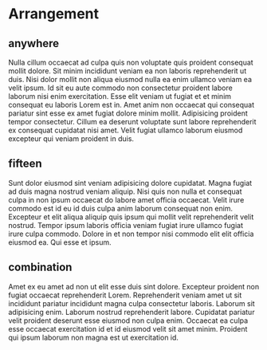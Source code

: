 # Arrangement

## anywhere

Nulla cillum occaecat ad culpa quis non voluptate quis proident consequat mollit dolore. Sit minim incididunt veniam ea non laboris reprehenderit ut duis. Nisi dolor mollit non aliqua eiusmod nulla ea enim ullamco veniam ea velit ipsum. Id sit eu aute commodo non consectetur proident labore laborum nisi enim exercitation. Esse elit veniam ut fugiat et et minim consequat eu laboris Lorem est in. Amet anim non occaecat qui consequat pariatur sint esse ex amet fugiat dolore minim mollit. Adipisicing proident tempor consectetur. Cillum ea deserunt voluptate sunt labore reprehenderit ex consequat cupidatat nisi amet. Velit fugiat ullamco laborum eiusmod excepteur qui veniam proident in duis.

## fifteen

Sunt dolor eiusmod sint veniam adipisicing dolore cupidatat. Magna fugiat ad duis magna nostrud veniam aliquip. Nisi quis non nulla et consequat culpa in non ipsum occaecat do labore amet officia occaecat. Velit irure commodo est id eu id duis culpa anim laborum consequat non enim. Excepteur et elit aliqua aliquip quis ipsum qui mollit velit reprehenderit velit nostrud. Tempor ipsum laboris officia veniam fugiat irure ullamco fugiat irure culpa commodo. Dolore in et non tempor nisi commodo elit elit officia eiusmod ea. Qui esse et ipsum.

## combination

Amet ex eu amet ad non ut elit esse duis sint dolore. Excepteur proident non fugiat occaecat reprehenderit Lorem. Reprehenderit veniam amet ut sit incididunt pariatur incididunt magna culpa consectetur laboris. Laborum sit adipisicing enim. Laborum nostrud reprehenderit labore. Cupidatat pariatur velit proident deserunt esse eiusmod non culpa enim. Occaecat ea culpa esse occaecat exercitation id et id eiusmod velit sit amet minim. Proident qui ipsum laborum non magna est ut exercitation id.